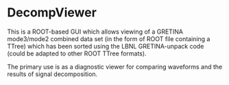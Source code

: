 # DecompViewer

This is a ROOT-based GUI which allows viewing of a GRETINA mode3/mode2 combined data set (in the form of ROOT file containing a TTree) which has been sorted using the LBNL GRETINA-unpack code (could be adapted to other ROOT TTree formats).

The primary use is as a diagnostic viewer for comparing waveforms and the results of signal decomposition.